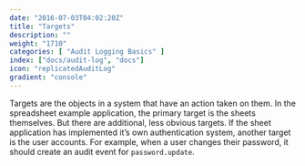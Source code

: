 ```yaml
---
date: "2016-07-03T04:02:20Z"
title: "Targets"
description: ""
weight: "1710"
categories: [ "Audit Logging Basics" ]
index: ["docs/audit-log", "docs"]
icon: "replicatedAuditLog"
gradient: "console"
---
```


Targets are the objects in a system that have an action taken on them. In the spreadsheet example application, the primary target is the sheets themselves. But there are additional, less obvious targets. If the sheet application has implemented it’s own authentication system, another target is the user accounts. For example, when a user changes their password, it should create an audit event for `password.update`.